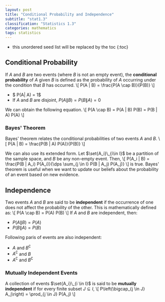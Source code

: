 ```yaml
---
layout: post
title: "Conditional Probability and Independence"
subtitle: "stat1.3"
classification: "Statistics 1.3"
categories: mathematics
tags: statistics
---
```


<!--more-->
* this unordered seed list will be replaced by the toc
{:toc}

## Conditional Probability

If $A$ and $B$ are two events (where $B$ is not an empty event), the **conditional probability** of $A$ given $B$ is defined as the probability of $A$ occurring under the condition that $B$ has occurred.
\\[
P(A \| B) = \frac{P(A \cap B)}{P(B)}
\\]
- $ P(A\| A) = 1$
- If $A$ and $B$ are disjoint, $P(A\| B) = P(B\| A) = 0$

We can obtain the following equation.
\\[
P(A \cap B) = P(A \| B) P(B) = P(B \| A) P(A)
\\]

### Bayes' Theorem

Bayes' theorem relates the conditional probabilities of two events $A$ and $B$.
\\[
P(A \| B) = \frac{P(B \| A) P(A)}{P(B)}
\\]

We can also use its extended form. Let $\set{A_i}\_{i\in I}$ be a partition of the sample space, and $B$ be any non-empty event.
Then,
\\[
P(A_i \| B) = \frac{P(B \| A_i) P(A_i)}{\dps \sum_{j \in I} P(B \| A_j) P(A_j)}
\\]
is true. Bayes' theorem is useful when we want to update our beliefs about the probability of an event based on new evidence.

## Independence
Two events $A$ and $B$ are said to be **independent** if the occurrence of one does not affect the probability of the other.
This is mathematically defined as:
\\[
P(A \cap B) = P(A) P(B)
\\]
If $A$ and $B$ are independent, then:
- $P(A \| B) = P(A)$
- $P(B \| A) = P(B)$

Following paris of events are also independent:
- $A$ and $B^\complement$
- $A^\complement$ and $B$
- $A^\complement$ and $B^\complement$

### Mutually Independent Events

A collection of events $\set{A_i}\_{i \in I}$ is said to be **mutually independent**
if for every finite subset $J \subseteq I$,
\\[
P\left(\bigcap_{j \in J} A\_j\right) = \prod_{j \in J} P(A_j)
\\]